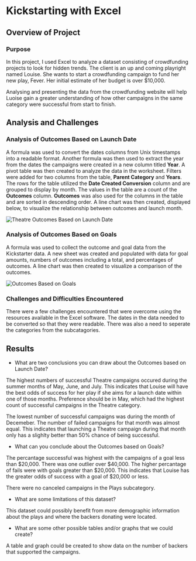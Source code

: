 # Kickstarting with Excel

## Overview of Project

### Purpose
In this project, I used Excel to analyze a dataset consisting of crowdfunding projects to look for hidden trends. The client is an up and coming playright named Louise. She wants to start a crowdfunding campaign to fund her new play, Fever. Her initial estimate of her budget is over $10,000. 

Analysing and presenting the data from the crowdfunding website will help Luoise gain a greater understanding of how other campaigns in the same category were successful from start to finish. 

## Analysis and Challenges

### Analysis of Outcomes Based on Launch Date
A formula was used to convert the dates columns from Unix timestamps into a readable format. Another formula was then used to extract the year from the dates the campaigns were created in a new column titled **Year**. A pivot table was then created to analyze the data in the worksheet. Filters were added for two columns from the table, **Parent Category** and **Years**. The rows for the table utilized the **Date Created Conversion** column and are grouped to display by month. The values in the table are a count of the **Outcomes** column. **Outcomes** was also used for the columns in the table and are sorted in descending order. A line chart was then created, displayed below, to visualize the relationship between outcomes and launch month.

![Theatre Outcomes Based on Launch Date](/kickstarter-analysis/tree/main/resources/Theater_Outcomes_vs_Launch.png)

### Analysis of Outcomes Based on Goals
A formula was used to collect the outcome and goal data from the Kickstarter data. A new sheet was created and populated with data for goal amounts, numbers of outcomes including a total, and percentages of outcomes. A line chart was then created to visualize a comparison of the outcomes.

![Outcomes Based on Goals](kickstarter-analysis/tree/main/resources/Outcomes_vs_Goals.png)

### Challenges and Difficulties Encountered
There were a few challenges encountered that were overcome using the resources available in the Excel software. The dates in the data needed to be converted so that they were readable. There was also a need to seperate the categories from the subcatagories.

## Results

- What are two conclusions you can draw about the Outcomes based on Launch Date?

The highest numbers of successful Theatre campaigns occured during the summer months of May, June, and July. This indicates that Louise will have the best odds of success for her play if she aims for a launch date within one of those months. Preference should be in May, which had the highest count of successful campaigns in the Theatre category.

The lowest number of successful campaigns was during the month of Decemeber. The number of failed campaigns for that month was almost equal. This indicates that launching a Theatre campaign during that month only has a slighlty better than 50% chance of being successful.

- What can you conclude about the Outcomes based on Goals?

The percantage successful was highest with the campaigns of a goal less than $20,000. There was one outlier over $40,000. The higher percantage of fails were with goals greater than $20,000. This indicates that Louise has the greater odds of success with a goal of $20,000 or less.

There were no canceled campaigns in the Plays subcategory.

- What are some limitations of this dataset?

This dataset could possibly benefit from more demographic information about the plays and where the backers donating were located.

- What are some other possible tables and/or graphs that we could create?

A table and graph could be created to show data on the number of backers that supported the campaigns.
